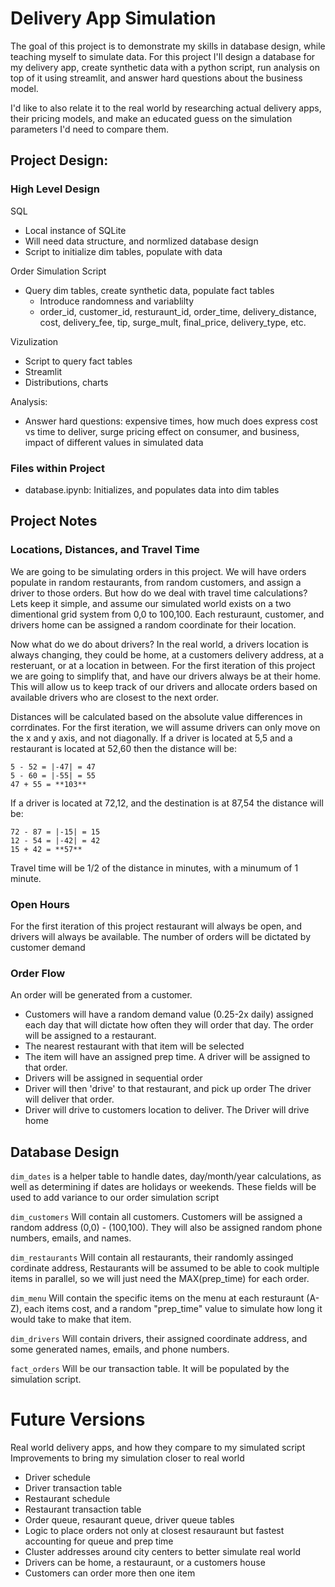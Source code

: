 <!-- 
Auto-synced from: https://github.com/curohn/delivery_app_simulation.git
Project: delivery_app_simulation
Last synced: 2025-07-28 17:17:59
-->

# Delivery App Simulation
The goal of this project is to demonstrate my skills in database design, while teaching myself to simulate data. For this project I'll design a database for my delivery app, create synthetic data with a python script, run analysis on top of it using streamlit, and answer hard questions about the business model.

I'd like to also relate it to the real world by researching actual delivery apps, their pricing models, and make an educated guess on the simulation parameters I'd need to compare them.


## Project Design:
### High Level Design
SQL
- Local instance of SQLite
- Will need data structure, and normlized database design
- Script to initialize dim tables, populate with data


Order Simulation Script
- Query dim tables, create synthetic data, populate fact tables
  - Introduce randomness and variablilty
  - order_id, customer_id, resturaunt_id, order_time, delivery_distance, cost, delivery_fee, tip, surge_mult, final_price, delivery_type, etc. 

Vizulization 
- Script to query fact tables
- Streamlit
- Distributions, charts

Analysis:
- Answer hard questions: expensive times, how much does express cost vs time to deliver, surge pricing effect on consumer, and business, impact of different values in simulated data
### Files within Project
- database.ipynb: Initializes, and populates data into dim tables


## Project Notes

### Locations, Distances, and Travel Time
We are going to be simulating orders in this project. We will have orders populate in random restaurants, from random customers, and assign a driver to those orders. But how do we deal with travel time calculations? Lets keep it simple, and assume our simulated world exists on a two dimentional grid system from 0,0 to 100,100. Each resturaunt, customer, and drivers home can be assigned a random coordinate for their location. 

Now what do we do about drivers? In the real world, a drivers location is always changing, they could be home, at a customers delivery address, at a resteruant, or at a location in between. For the first iteration of this project we are going to simplify that, and have our drivers always be at their home. This will allow us to keep track of our drivers and allocate orders based on available drivers who are closest to the next order. 

Distances will be calculated based on the absolute value differences in corrdinates. For the first iteration, we will assume drivers can only move on the x and y axis, and not diagonally. 
If a driver is located at 5,5 and a restaurant is located at 52,60 then the distance will be:
```
5 - 52 = |-47| = 47
5 - 60 = |-55| = 55
47 + 55 = **103**
```

If a driver is located at 72,12, and the destination is at 87,54 the distance will be:
```
72 - 87 = |-15| = 15
12 - 54 = |-42| = 42
15 + 42 = **57**
```
Travel time will be 1/2 of the distance in minutes, with a minumum of 1 minute. 

### Open Hours
For the first iteration of this project restaurant will always be open, and drivers will always be available. The number of orders will be dictated by customer demand

### Order Flow
An order will be generated from a customer. 
- Customers will have a random demand value (0.25-2x daily) assigned each day that will dictate how often they will order that day. 
The order will be assigned to a restaurant. 
- The nearest restaurant with that item will be selected
- The item will have an assigned prep time. 
A driver will be assigned to that order.
- Drivers will be assigned in sequential order
- Driver will then 'drive' to that restaurant, and pick up order
The driver will deliver that order.
- Driver will drive to customers location to deliver. 
The Driver will drive home


## Database Design
`dim_dates` is a helper table to handle dates, day/month/year calculations, as well as determining if dates are holidays or weekends. These fields will be used to add variance to our order simulation script

`dim_customers` Will contain all customers. Customers will be assigned a random address (0,0) - (100,100). They will also be assigned random phone numbers, emails, and names.

`dim_restaurants` Will contain all restaurants, their randomly assinged cordinate address,  Restaurants will be assumed to be able to cook multiple items in parallel, so we will just need the MAX(prep_time) for each order. 

`dim_menu` Will contain the specific items on the menu at each resturaunt (A-Z), each items cost, and a random "prep_time" value to simulate how long it would take to make that item.

`dim_drivers` Will contain drivers, their assigned coordinate address, and some generated names, emails, and phone numbers. 

`fact_orders` Will be our transaction table. It will be populated by the simulation script.



# Future Versions
Real world delivery apps, and how they compare to my simulated script
Improvements to bring my simulation closer to real world
- Driver schedule
- Driver transaction table
- Restaurant schedule
- Restaurant transaction table
- Order queue, resaurant queue, driver queue tables
- Logic to place orders not only at closest resauraunt but fastest accounting for queue and prep time
- Cluster addresses around city centers to better simulate real world
- Drivers can be home, a restauraunt, or a customers house
- Customers can order more then one item

